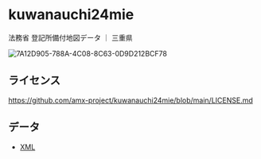 # kuwanauchi24mie
法務省 登記所備付地図データ ｜ 三重県

![7A12D905-788A-4C08-8C63-0D9D212BCF78](https://user-images.githubusercontent.com/416977/214225195-ce28d8b0-02d3-4db9-8400-170a74718302.png)

## ライセンス
https://github.com/amx-project/kuwanauchi24mie/blob/main/LICENSE.md

## データ
* [XML](https://github.com/amx-project/kuwanauchi24mie/tree/main/xml)
